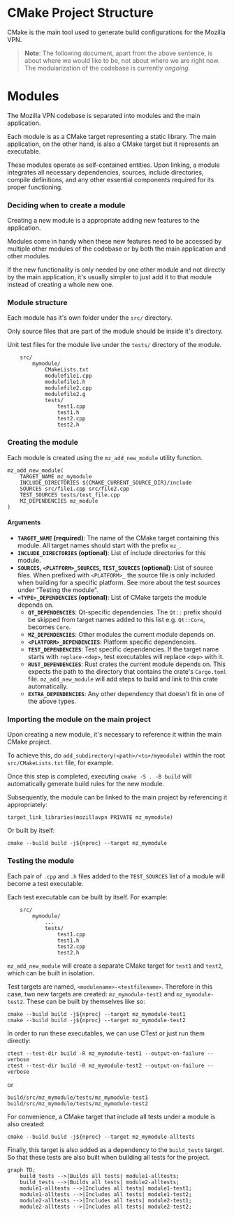 # CMake Project Structure

CMake is the main tool used to generate build configurations for the Mozilla VPN.

> **Note**: The following document, apart from the above sentence, is about where we would like to be, not about where we are right now.
> The modularization of the codebase is currently _ongoing_.

# Modules

The Mozilla VPN codebase is separated into modules and the main application.

Each module is as a CMake target representing a static library. The main application,
on the other hand, is also a CMake target but it represents an executable.

These modules operate as self-contained entities. Upon linking, a module integrates all
necessary dependencies, sources, include directories, compile definitions, and any other essential
components required for its proper functioning.

### Deciding when to create a module

Creating a new module is a appropriate adding new features to the application.

Modules come in handy when these new features need to be accessed by multiple other modules
of the codebase or by both the main application and other modules.

If the new functionality is only needed by one other module and not directly by the main application,
it's usually simpler to just add it to that module instead of creating a whole new one.

### Module structure

Each module has it's own folder under the `src/` directory.

Only source files that are part of the module should be inside it's directory.

Unit test files for the module live under the `tests/` directory of the module.

```
    src/
        mymodule/
            CMakeLists.txt
            modulefile1.cpp
            modulefile1.h
            modulefile2.cpp
            modulefile2.g
            tests/
                test1.cpp
                test1.h
                test2.cpp
                test2.h
```

### Creating the module

Each module is created using the `mz_add_new_module` utility function.

```
mz_add_new_module(
    TARGET_NAME mz_mymodule
    INCLUDE_DIRECTORIES ${CMAKE_CURRENT_SOURCE_DIR}/include
    SOURCES src/file1.cpp src/file2.cpp
    TEST_SOURCES tests/test_file.cpp
    MZ_DEPENDENCIES mz_module
)
```

#### Arguments

- **`TARGET_NAME` (required)**: The name of the CMake target containing this module. All target names should start with the prefix `mz_`.
- **`INCLUDE_DIRECTORIES` (optional)**: List of include directories for this module.
- **`SOURCES`, `<PLATFORM>_SOURCES`, `TEST_SOURCES` (optional)**: List of source files. When prefixed with `<PLATFORM>_` the source file is only included when building for a specific platform. See more about the test sources under "Testing the module".
- **`<TYPE>_DEPENDENCIES` (optional)**: List of CMake targets the module depends on.
    - **`QT_DEPENDENCIES`**: Qt-specific dependencies. The `Qt::` prefix should be skipped from target names added to this list e.g. `Qt::Core`, becomes `Core`.
    - **`MZ_DEPENDENCIES`**: Other modules the current module depends on.
    - **`<PLATFORM>_DEPENDENCIES`**: Platform specific dependencies.
    - **`TEST_DEPENDENCIES`**: Test specific dependencies. If the target name starts with `replace-<dep>`, test executables will replace `<dep>` with it.
    - **`RUST_DEPENDENCIES`**: Rust crates the current module depends on. This expects the path to the directory that contains the crate's `Cargo.toml` file. `mz_add_new_module` will add steps to build and link to this crate automatically.
    - **`EXTRA_DEPENDENCIES`**: Any other dependency that doesn't fit in one of the above types.

### Importing the module on the main project

Upon creating a new module, it's necessary to reference it within the main CMake project.

To achieve this, do `add_subdirectory(<path>/<to>/mymodule)` within the root `src/CMakeLists.txt` file, for example.

Once this step is completed, executing `cmake -S . -B build` will automatically generate build rules for the new module.

Subsequently, the module can be linked to the main project by referencing it appropriately:

```
target_link_libraries(mozillavpn PRIVATE mz_mymodule)
```

Or built by itself:

```
cmake --build build -j${nproc} --target mz_mymodule
```

### Testing the module

Each pair of `.cpp` and `.h` files added to the `TEST_SOURCES` list of a module will become a test executable.

Each test executable can be built by itself. For example:

```
    src/
        mymodule/
            ...
            tests/
                test1.cpp
                test1.h
                test2.cpp
                test2.h
```

`mz_add_new_module` will create a separate CMake target for `test1` and `test2`, which can be built in isolation.

Test targets are named, `<modulename>-<testfilename>`. Therefore in this case, two new targets are created:
`mz_mymodule-test1` and `mz_mymodule-test2`. These can be built by themselves like so:

```
cmake --build build -j${nproc} --target mz_mymodule-test1
cmake --build build -j${nproc} --target mz_mymodule-test2
```

In order to run these executables, we can use CTest or just run them directly:

```
ctest --test-dir build -R mz_mymodule-test1 --output-on-failure --verbose
ctest --test-dir build -R mz_mymodule-test2 --output-on-failure --verbose
```

or

```
build/src/mz_mymodule/tests/mz_mymodule-test1
build/src/mz_mymodule/tests/mz_mymodule-test2
```

For convenience, a CMake target that include all tests under a module is also created:

```
cmake --build build -j${nproc} --target mz_mymodule-alltests
```

Finally, this target is also added as a dependency to the `build_tests` target. So that these tests
are also built when building all tests for the project.

```mermaid
graph TD;
    build_tests -->|Builds all tests| module1-alltests;
    build_tests -->|Builds all tests| module2-alltests;
    module1-alltests -->|Includes all tests| module1-test1;
    module1-alltests -->|Includes all tests| module1-test2;
    module2-alltests -->|Includes all tests| module2-test1;
    module2-alltests -->|Includes all tests| module2-test2;
```
